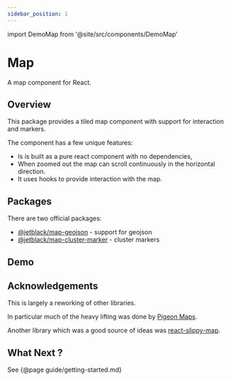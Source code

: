 ```yaml
---
sidebar_position: 1
---
```


import DemoMap from '@site/src/components/DemoMap'

# Map

A map component for React.

## Overview

This package provides a tiled map component with support for interaction and markers.

The component has a few unique features:

* Is is built as a pure react component with no dependencies,
* When zoomed out the map can scroll continuously in the horizontal direction.
* It uses hooks to provide interaction with the map.

## Packages

There are two official packages:

* [@jetblack/map-geojson](https://github.com/rob-blackbourn/jetblack-map-geojson) - support for geojson
* [@jetblack/map-cluster-marker](https://github.com/rob-blackbourn/jetblack-map-cluster-marker) - cluster markers

## Demo

<DemoMap />

## Acknowledgements

This is largely a reworking of other libraries.

In particular much of the heavy lifting was done by [Pigeon Maps](https://github.com/mariusandra/pigeon-maps).

Another library which was a good source of ideas was [react-slippy-map](https://github.com/gaswelder/react-slippy-map).

## What Next ?

See {@page guide/getting-started.md}

